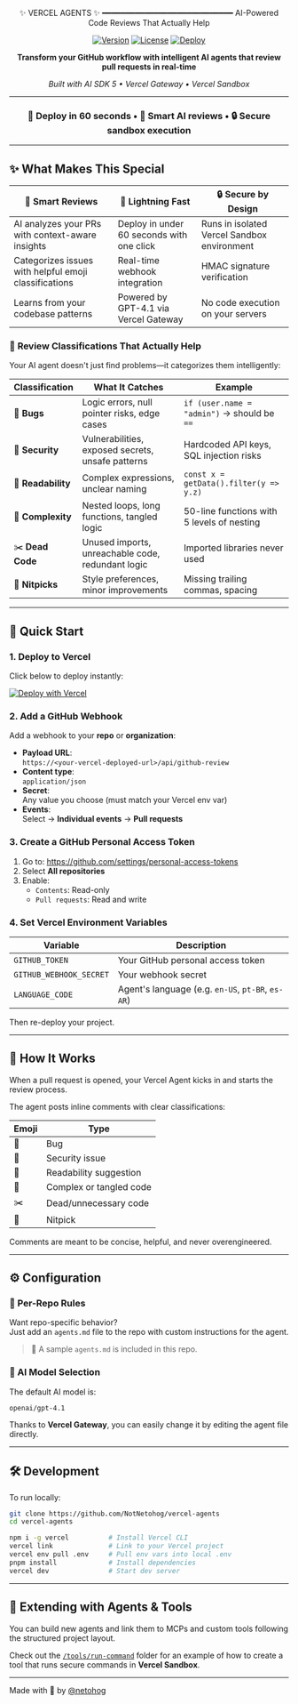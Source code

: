 <div align="center">


✨ VERCEL AGENTS ✨
 ━━━━━━━━━━━━━━━━━━━━━━━━━━━━
AI-Powered Code Reviews
That Actually Help


[![Version](https://img.shields.io/badge/version-0.0.1-blue.svg)](https://github.com/NotNetohog/vercel-agents)
[![License](https://img.shields.io/badge/license-MIT-green.svg)](LICENSE)
[![Deploy](https://img.shields.io/badge/deploy-vercel-black.svg)](https://vercel.com/new/clone?repository-url=https%3A%2F%2Fgithub.com%2FNotNetohog%2Fvercel-agents)

**Transform your GitHub workflow with intelligent AI agents that review pull requests in real-time**

*Built with AI SDK 5 • Vercel Gateway • Vercel Sandbox*

---

### 🚀 **Deploy in 60 seconds** • 🧠 **Smart AI reviews** • 🔒 **Secure sandbox execution**

</div>

---

## ✨ What Makes This Special

| 🎯 **Smart Reviews** | 🚀 **Lightning Fast** | 🔒 **Secure by Design** |
|---------------------|----------------------|-------------------------|
| AI analyzes your PRs with context-aware insights | Deploy in under 60 seconds with one click | Runs in isolated Vercel Sandbox environment |
| Categorizes issues with helpful emoji classifications | Real-time webhook integration | HMAC signature verification |
| Learns from your codebase patterns | Powered by GPT-4.1 via Vercel Gateway | No code execution on your servers |

### 🎨 **Review Classifications That Actually Help**

Your AI agent doesn't just find problems—it categorizes them intelligently:

| Classification | What It Catches | Example |
|---------------|-----------------|---------|
| 🐛 **Bugs** | Logic errors, null pointer risks, edge cases | `if (user.name = "admin")` → should be `==` |
| 🔐 **Security** | Vulnerabilities, exposed secrets, unsafe patterns | Hardcoded API keys, SQL injection risks |
| 🧼 **Readability** | Complex expressions, unclear naming | `const x = getData().filter(y => y.z)` |
| 🍝 **Complexity** | Nested loops, long functions, tangled logic | 50-line functions with 5 levels of nesting |
| ✂️ **Dead Code** | Unused imports, unreachable code, redundant logic | Imported libraries never used |
| 📝 **Nitpicks** | Style preferences, minor improvements | Missing trailing commas, spacing |

---

## 🚀 Quick Start

### 1. Deploy to Vercel

Click below to deploy instantly:

[![Deploy with Vercel](https://vercel.com/button)](https://vercel.com/new/clone?repository-url=https%3A%2F%2Fgithub.com%2FNotNetohog%2Fvercel-agents&project-name=vercel-agents&repository-name=vercel-agents)

### 2. Add a GitHub Webhook

Add a webhook to your **repo** or **organization**:

- **Payload URL**:  
  `https://<your-vercel-deployed-url>/api/github-review`
- **Content type**:  
  `application/json`
- **Secret**:  
  Any value you choose (must match your Vercel env var)
- **Events**:  
  Select → **Individual events** → **Pull requests**

### 3. Create a GitHub Personal Access Token

1. Go to: https://github.com/settings/personal-access-tokens
2. Select **All repositories**
3. Enable:
   - `Contents`: Read-only
   - `Pull requests`: Read and write

### 4. Set Vercel Environment Variables

| Variable                 | Description                                      |
|--------------------------|--------------------------------------------------|
| `GITHUB_TOKEN`           | Your GitHub personal access token                |
| `GITHUB_WEBHOOK_SECRET`  | Your webhook secret                              |
| `LANGUAGE_CODE`          | Agent's language (e.g. `en-US`, `pt-BR`, `es-AR`)|

Then re-deploy your project.

---

## 🤖 How It Works

When a pull request is opened, your Vercel Agent kicks in and starts the review process.

The agent posts inline comments with clear classifications:

| Emoji  | Type                  |
|--------|------------------------|
| 🐛     | Bug                    |
| 🔐     | Security issue         |
| 🧼     | Readability suggestion |
| 🍝     | Complex or tangled code|
| ✂️     | Dead/unnecessary code  |
| 📝     | Nitpick                |

Comments are meant to be concise, helpful, and never overengineered.

---

## ⚙️ Configuration

### 🧠 Per-Repo Rules

Want repo-specific behavior?  
Just add an `agents.md` file to the repo with custom instructions for the agent.

> 📝 A sample `agents.md` is included in this repo.

### 🧠 AI Model Selection

The default AI model is:

```
openai/gpt-4.1
```

Thanks to **Vercel Gateway**, you can easily change it by editing the agent file directly.

---

## 🛠️ Development

To run locally:

```bash
git clone https://github.com/NotNetohog/vercel-agents
cd vercel-agents

npm i -g vercel          # Install Vercel CLI
vercel link              # Link to your Vercel project
vercel env pull .env     # Pull env vars into local .env
pnpm install             # Install dependencies
vercel dev               # Start dev server
```

---

## 🧩 Extending with Agents & Tools

You can build new agents and link them to MCPs and custom tools following the structured project layout.

Check out the [`/tools/run-command`](./src/tools) folder for an example of how to create a tool that runs secure commands in **Vercel Sandbox**.

---

Made with 🧉 by [@netohog](https://x.com/netohog)
